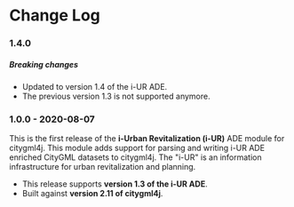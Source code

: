 Change Log
==========

### 1.4.0

##### Breaking changes
* Updated to version 1.4 of the i-UR ADE.
* The previous version 1.3 is not supported anymore.

### 1.0.0 - 2020-08-07

This is the first release of the **i-Urban Revitalization (i-UR)** ADE module for citygml4j. This module adds support
for parsing and writing i-UR ADE enriched CityGML datasets to citygml4j. The "i-UR" is an information infrastructure
for urban revitalization and planning.

* This release supports **version 1.3 of the i-UR ADE**.
* Built against **version 2.11 of citygml4j**.